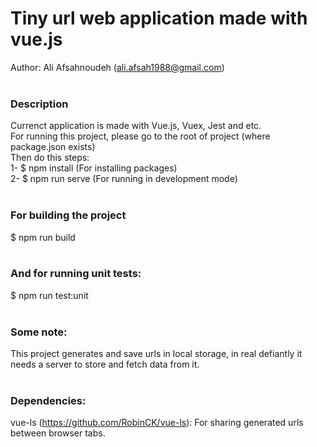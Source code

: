 # Tiny url web application made with vue.js
Author: Ali Afsahnoudeh (ali.afsah1988@gmail.com) 
<br/>
<br/>
### Description
Currenct application is made with Vue.js, Vuex, Jest and etc.<br/>
For running this project, please go to the root of project (where package.json exists)<br/>
Then do this steps: <br/>
1- $ npm install (For installing packages) <br/>
2- $ npm run serve (For running in development mode) <br/>
<br/>
### For building the project
$ npm run build
<br/><br/>
### And for running unit tests:
$ npm run test:unit
<br/>
<br/>
### Some note:
This project generates and save urls in local storage, in real defiantly it needs a server to store and fetch data from it.
<br/>
<br/>
### Dependencies:
vue-ls (https://github.com/RobinCK/vue-ls): For sharing generated urls between browser tabs.

